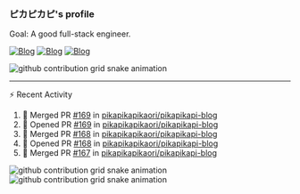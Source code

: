 ### ピカピカピ's profile

Goal: A good full-stack engineer.

[![Blog](https://img.shields.io/badge/Blog-Main%20Site-%23c6a2eb)](https://pikapikapikaori.github.io/pikapikapi-blog/#/en-us/) [![Blog](https://img.shields.io/badge/Blog-Standby%20Site-%23c6c2eb)](https://pikapikapi-blog.vercel.app/#/en-us/) [![Blog](https://img.shields.io/badge/Blog-Sub--Site-%23d6a2eb)](https://pikapikapikaori.github.io/pikapikapi-blog-hexo/)

<picture>
  <source media="(prefers-color-scheme: dark)" srcset="https://github-readme-stats-pikapikapikaori.vercel.app/api/top-langs/?username=pikapikapikaori&langs_count=10&layout=compact&theme=material-palenight">
  <source media="(prefers-color-scheme: light)" srcset="https://github-readme-stats-pikapikapikaori.vercel.app/api/top-langs/?username=pikapikapikaori&langs_count=10&layout=compact&theme=buefy">
  <img alt="github contribution grid snake animation" src="https://github-readme-stats-pikapikapikaori.vercel.app/api/top-langs/?username=pikapikapikaori&langs_count=10&layout=compact&theme=buefy">
</picture>

---

:zap: Recent Activity

<!--START_SECTION:activity-->
1. 🎉 Merged PR [#169](https://github.com/pikapikapikaori/pikapikapi-blog/pull/169) in [pikapikapikaori/pikapikapi-blog](https://github.com/pikapikapikaori/pikapikapi-blog)
2. 💪 Opened PR [#169](https://github.com/pikapikapikaori/pikapikapi-blog/pull/169) in [pikapikapikaori/pikapikapi-blog](https://github.com/pikapikapikaori/pikapikapi-blog)
3. 🎉 Merged PR [#168](https://github.com/pikapikapikaori/pikapikapi-blog/pull/168) in [pikapikapikaori/pikapikapi-blog](https://github.com/pikapikapikaori/pikapikapi-blog)
4. 💪 Opened PR [#168](https://github.com/pikapikapikaori/pikapikapi-blog/pull/168) in [pikapikapikaori/pikapikapi-blog](https://github.com/pikapikapikaori/pikapikapi-blog)
5. 🎉 Merged PR [#167](https://github.com/pikapikapikaori/pikapikapi-blog/pull/167) in [pikapikapikaori/pikapikapi-blog](https://github.com/pikapikapikaori/pikapikapi-blog)
<!--END_SECTION:activity-->

<picture>
  <source media="(prefers-color-scheme: dark)" srcset="https://github-readme-stats-pikapikapikaori.vercel.app/api?username=pikapikapikaori&show_icons=true&theme=material-palenight">
  <source media="(prefers-color-scheme: light)" srcset="https://github-readme-stats-pikapikapikaori.vercel.app/api?username=pikapikapikaori&show_icons=true&theme=buefy">
  <img alt="github contribution grid snake animation" src="https://github-readme-stats-pikapikapikaori.vercel.app/api?username=pikapikapikaori&show_icons=true&theme=buefy">
</picture>

<picture>
  <source media="(prefers-color-scheme: dark)" srcset="https://raw.githubusercontent.com/pikapikapikaori/pikapikapikaori/generate-snake-output/github-contribution-grid-snake-dark.svg">
  <source media="(prefers-color-scheme: light)" srcset="https://raw.githubusercontent.com/pikapikapikaori/pikapikapikaori/generate-snake-output/github-contribution-grid-snake.svg">
  <img alt="github contribution grid snake animation" src="https://raw.githubusercontent.com/pikapikapikaori/pikapikapikaori/generate-snake-output/github-contribution-grid-snake.svg">
</picture>

<!--
**pikapikapikaori/pikapikapikaori** is a ✨ _special_ ✨ repository because its `README.md` (this file) appears on your GitHub profile.

Here are some ideas to get you started:

- 🔭 I’m currently working on ...
- 🌱 I’m currently learning ...
- 👯 I’m looking to collaborate on ...
- 🤔 I’m looking for help with ...
- 💬 Ask me about ...
- 📫 How to reach me: ...
- 😄 Pronouns: ...
- ⚡ Fun fact: ...
-->
